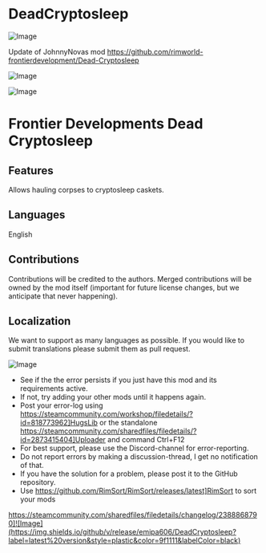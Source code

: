 # DeadCryptosleep

![Image](https://i.imgur.com/buuPQel.png)

Update of JohnnyNovas mod
https://github.com/rimworld-frontierdevelopment/Dead-Cryptosleep

![Image](https://i.imgur.com/pufA0kM.png)

	
![Image](https://i.imgur.com/Z4GOv8H.png)

# Frontier Developments Dead Cryptosleep


## Features

Allows hauling corpses to cryptosleep caskets.

## Languages

English

## Contributions

Contributions will be credited to the authors. Merged contributions will be owned by the mod itself (important for future license changes, but we anticipate that never happening).

## Localization

We want to support as many languages as possible. If you would like to submit translations please submit them as pull request.

![Image](https://i.imgur.com/PwoNOj4.png)



-  See if the the error persists if you just have this mod and its requirements active.
-  If not, try adding your other mods until it happens again.
-  Post your error-log using https://steamcommunity.com/workshop/filedetails/?id=818773962]HugsLib or the standalone https://steamcommunity.com/sharedfiles/filedetails/?id=2873415404]Uploader and command Ctrl+F12
-  For best support, please use the Discord-channel for error-reporting.
-  Do not report errors by making a discussion-thread, I get no notification of that.
-  If you have the solution for a problem, please post it to the GitHub repository.
-  Use https://github.com/RimSort/RimSort/releases/latest]RimSort to sort your mods



https://steamcommunity.com/sharedfiles/filedetails/changelog/2388868790]![Image](https://img.shields.io/github/v/release/emipa606/DeadCryptosleep?label=latest%20version&style=plastic&color=9f1111&labelColor=black)

